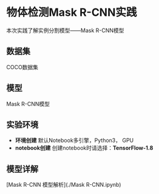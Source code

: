  # 物体检测Mask R-CNN实践
  
  本次实践了解实例分割模型——Mask R-CNN模型
  
  ## 数据集
  COCO数据集
  
  ## 模型
  Mask R-CNN模型
  
  ## 实验环境

  - **环境创建**
  默认Notebook多引擎，Python3， GPU
  - **notebook创建**
  创建notebook时请选择：**TensorFlow-1.8**
  
  ## 模型详解
  
  [Mask R-CNN 模型解析](./Mask R-CNN.ipynb)
